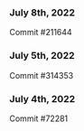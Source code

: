 ### July 8th, 2022

Commit #211644

### July 5th, 2022

Commit #314353


### July 4th, 2022

Commit #72281
